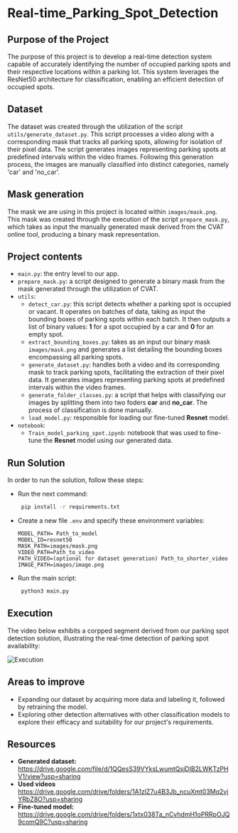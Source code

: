 # Real-time_Parking_Spot_Detection

## Purpose of the Project
The purpose of this project is to develop a real-time detection system capable of accurately identifying the number of occupied parking spots and their respective locations within a parking lot. This system leverages the ResNet50 architecture for classification, enabling an efficient detection of occupied spots.
## Dataset
The dataset was created through the utilization of the script `utils/generate_dataset.py`. This script processes a video along with a corresponding mask that tracks all parking spots, allowing for isolation of their pixel data. The script generates images representing parking spots at predefined intervals within the video frames. Following this generation process, the images are manually classified into distinct categories, namely 'car' and 'no_car'.
## Mask generation
The mask we are using in this project is located within `images/mask.png`. This mask was created through the execution of the script `prepare_mask.py`, which takes as input the manually generated mask derived from the CVAT online tool, producing a binary mask representation.
## Project contents
- `main.py`: the entry level to our app.
- `prepare_mask.py`: a script designed to generate a binary mask from the mask generated through the utilization of CVAT.
- `utils`:
    - `detect_car.py`: this script detects whether a parking spot is occupied or vacant. It operates on batches of data, taking as input the bounding boxes of parking spots within each batch. It then outputs a list of binary values: **1** for a spot occupied by a car and **0** for an empty spot.
    - `extract_bounding_boxes.py`: takes as an input our binary mask `images/mask.png` and generates a list detailing the bounding boxes encompassing all parking spots.
    - `generate_dataset.py`: handles both a video and its corresponding mask to track parking spots, facilitating the extraction of their pixel data. It generates images representing parking spots at predefined intervals within the video frames.
    - `generate_folder_classes.py`: a script that helps with classifying our images by splitting them into two foders **car** and **no_car**. The process of classification is done manually.
    - `load_model.py`: responsible for loading our fine-tuned **Resnet** model.
- `notebook`:
    - `Train_model_parking_spot.ipynb`: notebook that was used to fine-tune the **Resnet** model using our generated data.
## Run Solution
In order to run the solution, follow these steps:
- Run the next command:
   ```bash
    pip install -r requirements.txt
   ```
- Create a new file `.env` and specify these environment variables:
    ```env
    MODEL_PATH= Path_to_model
    MODEL_ID=resnet50
    MASK_PATH=images/mask.png
    VIDEO_PATH=Path_to_video
    PATH_VIDEO=(optional for dataset generation) Path_to_shorter_video
    IMAGE_PATH=images/image.png
 
   ```
- Run the main script:
   ```bash
    python3 main.py
   ```

## Execution
The video below exhibits a corpped segment derived from our parking spot detection solution, illustrating the real-time detection of parking spot availability:


![Execution](https://github.com/MayssaJaz/Real-time_Parking_Spot_Detection/assets/78932349/aa98f87e-7291-4428-aa8b-1587e1fdc6d1)

## Areas to improve
- Expanding our dataset by acquiring more data and labeling it, followed by retraining the model.
- Exploring other detection alternatives with other classification models to explore their efficacy and suitability for our project's requirements.


## Resources
- **Generated dataset:** https://drive.google.com/file/d/1QQesS39VYksLwumtQsjDIB2LWKTzPHV1/view?usp=sharing
- **Used videos** https://drive.google.com/drive/folders/1A1zlZ7u4B3Jb_ncuXmt03Mq2vjYRbZ8O?usp=sharing
- **Fine-tuned model:** https://drive.google.com/drive/folders/1xtx038Ta_nCvhdmH1oPRRpOJQ9comQ9C?usp=sharing
